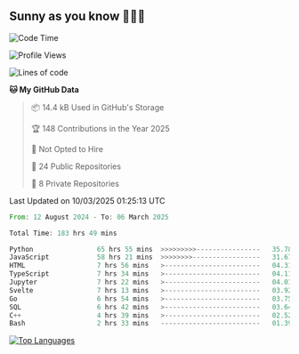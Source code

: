 ## Sunny as you know 🫨🫨👋

<!--START_SECTION:waka-->
![Code Time](http://img.shields.io/badge/Code%20Time-184%20hrs%2015%20mins-blue)

![Profile Views](http://img.shields.io/badge/Profile%20Views-0-blue)

![Lines of code](https://img.shields.io/badge/From%20Hello%20World%20I%27ve%20Written-239.2%20thousand%20lines%20of%20code-blue)

**🐱 My GitHub Data** 

> 📦 14.4 kB Used in GitHub's Storage 
 > 
> 🏆 148 Contributions in the Year 2025
 > 
> 🚫 Not Opted to Hire
 > 
> 📜 24 Public Repositories 
 > 
> 🔑 8 Private Repositories 
 > 

 Last Updated on 10/03/2025 01:25:13 UTC
<!--END_SECTION:waka-->

<!--START_SECTION:code-->

```rust
From: 12 August 2024 - To: 06 March 2025

Total Time: 183 hrs 49 mins

Python                65 hrs 55 mins  >>>>>>>>>----------------   35.78 %
JavaScript            58 hrs 21 mins  >>>>>>>>-----------------   31.67 %
HTML                  7 hrs 56 mins   >------------------------   04.31 %
TypeScript            7 hrs 34 mins   >------------------------   04.11 %
Jupyter               7 hrs 22 mins   >------------------------   04.01 %
Svelte                7 hrs 13 mins   >------------------------   03.92 %
Go                    6 hrs 54 mins   >------------------------   03.75 %
SQL                   6 hrs 42 mins   >------------------------   03.64 %
C++                   4 hrs 39 mins   >------------------------   02.52 %
Bash                  2 hrs 33 mins   -------------------------   01.39 %
```

<!--END_SECTION:code-->


<a href="https://github.com/Ex0TiiC24" align="left"><img src="https://github-readme-stats.vercel.app/api/top-langs/?username=Ex0TiiC24&langs_count=10&title_color=0891b2&text_color=ffffff&icon_color=0891b2&bg_color=1c1917&hide_border=true&locale=en&custom_title=Top%20%Languages" alt="Top Languages" /></a>

